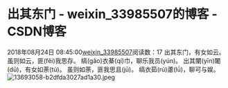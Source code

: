 # 出其东门 - weixin_33985507的博客 - CSDN博客
2018年08月24日 08:45:00[weixin_33985507](https://me.csdn.net/weixin_33985507)阅读数：17
出其东门，有女如云。
虽则如云，匪(fěi)我思存。
缟(gǎo)衣綦(qí)巾，聊乐我员(yún)。
出其闉(yīn)闍(dū)，有女如荼(tú)。
虽则如荼，匪我思且(jū)。
缟衣茹(rú)藘(lǘ)，聊可与娱。
![13693058-b2dfda3027ad1a30.jpeg](https://upload-images.jianshu.io/upload_images/13693058-b2dfda3027ad1a30.jpeg)
